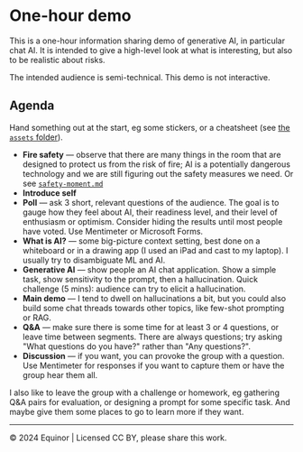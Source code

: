 # One-hour demo

This is a one-hour information sharing demo of generative AI, in particular chat AI. It is intended to give a high-level look at what is interesting, but also to be realistic about risks.

The intended audience is semi-technical. This demo is not interactive.

## Agenda

Hand something out at the start, eg some stickers, or a cheatsheet (see [the `assets` folder](../assets)).

- **Fire safety** &mdash; observe that there are many things in the room that are designed to protect us from the risk of fire; AI is a potentially dangerous technology and we are still figuring out the safety measures we need. Or see [`safety-moment.md`](./safety-moment.md)
- **Introduce self**
- **Poll** &mdash; ask 3 short, relevant questions of the audience. The goal is to gauge how they feel about AI, their readiness level, and their level of enthusiasm or optimism. Consider hiding the results until most people have voted. Use Mentimeter or Microsoft Forms.
- **What is AI?** &mdash; some big-picture context setting, best done on a whiteboard or in a drawing app (I used an iPad and cast to my laptop). I usually try to disambiguate ML and AI.
- **Generative AI** &mdash; show people an AI chat application. Show a simple task, show sensitivity to the prompt, then a hallucination. Quick challenge (5 mins): audience can try to elicit a hallucination.
- **Main demo** &mdash; I tend to dwell on hallucinations a bit, but you could also build some chat threads towards other topics, like few-shot prompting or RAG.
- **Q&A** &mdash; make sure there is some time for at least 3 or 4 questions, or leave time between segments. There are always questions; try asking "What questions do you have?" rather than "Any questions?".
- **Discussion** &mdash; if you want, you can provoke the group with a question. Use Mentimeter for responses if you want to capture them or have the group hear them all.

I also like to leave the group with a challenge or homework, eg gathering Q&A pairs for evaluation, or designing a prompt for some specific task. And maybe give them some places to go to learn more if they want.

---

&copy; 2024 Equinor | Licensed CC BY, please share this work.
